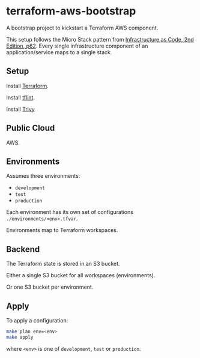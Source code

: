 # terraform-aws-bootstrap

A bootstrap project to kickstart a Terraform AWS component.

This setup follows the Micro Stack pattern from [Infrastructure as Code, 2nd Edition, p62](https://www.oreilly.com/library/view/infrastructure-as-code/9781098114664/). Every single infrastructure component of an application/service maps to a single stack.

## Setup

Install [Terraform](https://developer.hashicorp.com/terraform/install?product_intent=terraform).

Install [tflint](https://github.com/terraform-linters/tflint).

Install [Trivy](https://trivy.dev/latest/getting-started/)

## Public Cloud

AWS.

## Environments

Assumes three environments:

- `development`
- `test`
- `production`

Each environment has its own set of configurations `./environments/<env>.tfvar`.

Environments map to Terraform workspaces.

## Backend

The Terraform state is stored in an S3 bucket.

Either a single S3 bucket for all workspaces (environments).

Or one S3 bucket per environment.

## Apply

To apply a configuration:

```bash
make plan env=<env>
make apply
```

where `<env>` is one of `development`, `test` or `production`.

